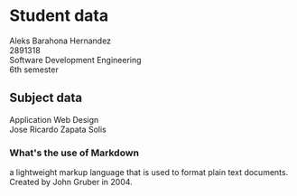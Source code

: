 # Student data
Aleks Barahona Hernandez  
2891318  
Software Development Engineering  
6th semester  

## Subject data
Application Web Design  
Jose Ricardo Zapata Solis  

### What's the use of Markdown
a lightweight markup language that is used to format plain text documents.  
Created by John Gruber in 2004.